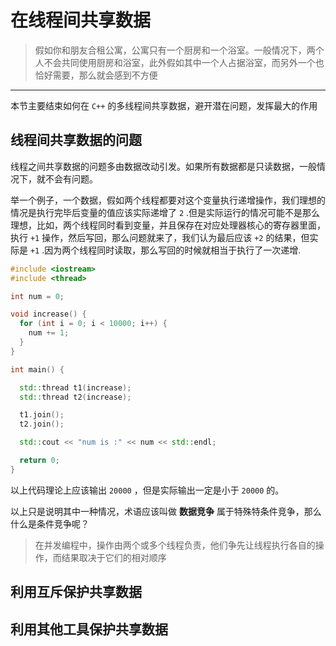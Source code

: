 # 在线程间共享数据
> 假如你和朋友合租公寓，公寓只有一个厨房和一个浴室。一般情况下，两个人不会共同使用厨房和浴室，此外假如其中一个人占据浴室，而另外一个也恰好需要，那么就会感到不方便
----

本节主要结束如何在 `C++` 的多线程间共享数据，避开潜在问题，发挥最大的作用


## 线程间共享数据的问题
线程之间共享数据的问题多由数据改动引发。如果所有数据都是只读数据，一般情况下，就不会有问题。

举一个例子，一个数据，假如两个线程都要对这个变量执行递增操作，我们理想的情况是执行完毕后变量的值应该实际递增了 `2` .但是实际运行的情况可能不是那么理想，比如，两个线程同时看到变量，并且保存在对应处理器核心的寄存器里面，执行 `+1` 操作，然后写回，那么问题就来了，我们认为最后应该 `+2` 的结果，但实际是 `+1` .因为两个线程同时读取，那么写回的时候就相当于执行了一次递增.

```cpp
#include <iostream>
#include <thread>

int num = 0;

void increase() {
  for (int i = 0; i < 10000; i++) {
    num += 1;
  }
}

int main() {

  std::thread t1(increase);
  std::thread t2(increase);

  t1.join();
  t2.join();

  std::cout << "num is :" << num << std::endl;

  return 0;
}
```
以上代码理论上应该输出 `20000` ，但是实际输出一定是小于 `20000` 的。

以上只是说明其中一种情况，术语应该叫做 **数据竞争**
属于特殊特条件竞争，那么什么是条件竞争呢？

> 在并发编程中，操作由两个或多个线程负责，他们争先让线程执行各自的操作，而结果取决于它们的相对顺序

## 利用互斥保护共享数据
## 利用其他工具保护共享数据
